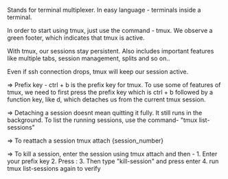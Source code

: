 Stands for terminal multiplexer. In easy language - terminals inside a terminal. 

In order to start using tmux, just use the command - tmux.  We observe a green footer, which indicates that tmux is active. 

With tmux, our sessions stay persistent. Also includes important features like multiple tabs, session management, splits and so on..

Even if ssh connection drops, tmux will keep our session active. 

=> Prefix key - ctrl + b is the prefix key for tmux. To use some of features of tmux, we need to first press the prefix key which is ctrl + b followed by a function key, like d, which detaches us from the current tmux session. 

=> Detaching a session doesnt mean quitting it fully. It still runs in the background. To list the running sessions, use the command- "tmux list-sessions"

=> To reattach a session tmux attach {session_number}

=> To kill a session, enter the session using tmux attach and then - 
	1. Enter your prefix key
	2. Press :
	3. Then type "kill-session" and press enter
	4. run tmux list-sessions again to verify
